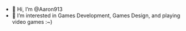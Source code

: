 - 👋 Hi, I’m @Aaron913
- 👀 I’m interested in Games Development, Games Design, and playing video games :~)

<!---
Aaron913/Aaron913 is a ✨ special ✨ repository because its `README.md` (this file) appears on your GitHub profile.
You can click the Preview link to take a look at your changes.
--->
